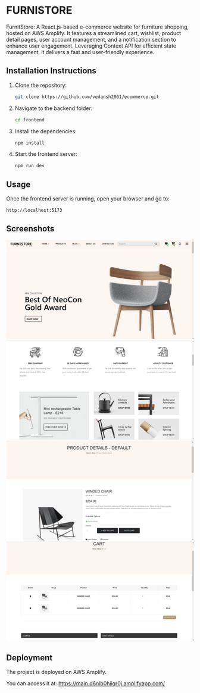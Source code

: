 
# FURNISTORE

FurnitStore: A React.js-based e-commerce website for furniture shopping, hosted on AWS Amplify. 
It features a streamlined cart, wishlist, product detail pages, user account management, and a notification section to enhance user engagement. 
Leveraging Context API for efficient state management, it delivers a fast and user-friendly experience.

## Installation Instructions

1. Clone the repository:

   ```bash
   git clone https://github.com/vedansh2001/ecommerce.git
2. Navigate to the backend folder:

   ```bash
   cd frontend
3. Install the dependencies:

   ```bash
   npm install
4. Start the frontend server:

   ```bash
   npm run dev
## Usage
Once the frontend server is running, open your browser and go to:
   ```bash
   http://localhost:5173
   ```




## Screenshots

![App Screenshot](frontend\src\images\website-screenshots\ecommerce_homepage-1.png)
![App Screenshot](frontend\src\images\website-screenshots\ecommerce_homepage-2.png)
![App Screenshot](frontend\src\images\website-screenshots\addtocartpage.png)
![App Screenshot](frontend\src\images\website-screenshots\cartpage.png)



## Deployment

The project is deployed on AWS Amplify.

You can access it at: https://main.d6nlb0hiiqr0j.amplifyapp.com/
